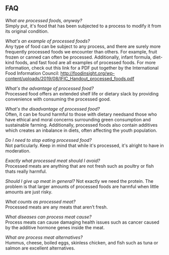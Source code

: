 ## FAQ

_What are processed foods, anyway?_  
 Simply put, it's food that has been subjected to a process to modify it from its original condition.

_What's an example of processed foods?_  
 Any type of food can be subject to any process, and there are surely more frequently processed foods we encounter than others. For example, fruit frozen or canned can often be processed. Additionally, infant formula, diet-kind foods, and fast food are all examples of processed foods. For more information, check out this link for a PDF put together by the International Food Information Council: http://foodinsight.org/wp-content/uploads/2019/08/IFIC_Handout_processed_foods.pdf

_What's the advantage of processed food?_  
 Processed food offers an extended shelf life or dietary slack by providing convenience with consuming the processed good.

_What's the disadvantage of processed food?_  
 Often, it can be found harmful to those with dietary needsand those who have ethical and moral concerns surrounding green consumption and sustainable farming. Additionally, processed foods also contain additives which creates an inbalance in diets, often affecting the youth population.

_Do I need to stop eating processed food?_  
Not particularly. Keep in mind that while it's processed, it's alright to have in moderation. 

_Exactly what processed meat should I avoid?_  
Processed meats are anything that are not fresh such as poultry or fish thats really harmful.

_Should I give up meat in general?_
Not exactly we need the protein. The problem is that larger amounts of processed foods are harmful when little amounts are just risky.

_What counts as processed meat?_  
Processed meats are any meats that aren’t fresh. 

_What diseases can process meat cause?_  
Process meats can cause damaging health issues such as cancer caused by the additive hormone genes inside the meat.

_What are process meat alternatives?_  
Hummus, cheese, boiled eggs, skinless chicken, and fish such as tuna or salmon are excellent alternatives.
